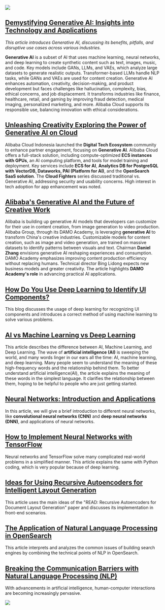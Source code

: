 <a href ="https://discord.gg/KPmq628K63?utm_content=g_1000398573"><img src="https://dev-to-uploads.s3.amazonaws.com/uploads/articles/lrvg8ctk39c4j2umywln.png"></a>

## [Demystifying Generative AI: Insights into Technology and Applications](https://www.alibabacloud.com/blog/600263?utm_content=g_1000397847)

_This article introduces Generative AI, discussing its benefits, pitfalls, and disruptive use cases across various industries._

**Generative AI** is a subset of AI that uses machine learning, neural networks, and deep learning to create synthetic content such as text, images, music, and code. Key models include GANs, LLMs, and VAEs, which analyze large datasets to generate realistic outputs. Transformer-based LLMs handle NLP tasks, while GANs and VAEs are used for content creation. Generative AI enhances automation, creativity, decision-making, and product development but faces challenges like hallucination, complexity, bias, ethical concerns, and job displacement. It transforms industries like finance, healthcare, retail, and gaming by improving fraud detection, medical imaging, personalized marketing, and more. Alibaba Cloud supports its responsible use, balancing innovation with ethical considerations.

## [Unleashing Creativity Exploring the Power of Generative AI on Cloud](https://www.alibabacloud.com/blog/600576?utm_content=g_1000397848)

Alibaba Cloud Indonesia launched the **Digital Tech Ecosystem** community to enhance partner engagement, focusing on **Generative AI**. Alibaba Cloud offers a full-stack solution, including compute-optimized **ECS instances with GPUs**, an AI computing platform, and tools for model training and deployment. Key services include **ECS for AI**, **Analytics DB for PostgreSQL with VectorDB, Dataworks, PAI (Platform for AI)**, and the **OpenSearch SaaS solution**. The **Cloud Fighters** series discussed traditional vs. Generative AI, addressing security and usability concerns. High interest in tech adoption for app enhancement was noted.

## [Alibaba's Generative AI and the Future of Creative Work](https://www.alibabacloud.com/blog/599843?utm_content=g_1000397849)
Alibaba is building up generative AI models that developers can customize for their use in content creation, from image generation to video production.
Alibaba Group, through its DAMO Academy, is leveraging **generative AI** to transform China's creative industries. Customizable models for content creation, such as image and video generation, are trained on massive datasets to identify patterns between visuals and text. Chairman **Daniel Zhang** envisions generative AI reshaping experiences and consumption. DAMO Academy emphasizes improving content production efficiency without replacing humans. Technical director Bing Lidong expects new business models and greater creativity. The article highlights **DAMO Academy's role** in advancing practical AI applications.

## [How Do You Use Deep Learning to Identify UI Components?](https://www.alibabacloud.com/blog/597859?utm_content=g_1000397850)
This blog discusses the usage of deep learning for recognizing UI components and introduces a correct method of using machine learning to solve various problems.

## [AI vs Machine Learning vs Deep Learning](https://www.alibabacloud.com/blog/597558?utm_content=g_1000397851)
This article describes the difference between AI, Machine Learning, and Deep Learning.
The wave of **artificial intelligence (AI)** is sweeping the world, and many words linger in our ears all the time: AI, machine learning, and deep learning. Many people seem to understand the meaning of these high-frequency words and the relationship behind them.
To better understand artificial intelligence(AI), the article explains the meaning of these words in the simplest language. It clarifies the relationship between them, hoping to be helpful to people who are just getting started.

## [Neural Networks: Introduction and Applications](https://www.alibabacloud.com/blog/595517?utm_content=g_1000397852)
In this article, we will give a brief introduction to different neural networks, like **convolutional neural networks (CNN)** and **deep neural networks (DNN)**, and applications of neural networks.

## [How to Implement Neural Networks with TensorFlow](https://www.alibabacloud.com/blog/390228?utm_content=g_1000397853)
Neural networks and TensorFlow solve many complicated real-world problems in a simplified manner. This article explains the same with Python coding, which is very popular because of deep learning.

## [Ideas for Using Recursive Autoencoders for Intelligent Layout Generation](https://www.alibabacloud.com/blog/597099?utm_content=g_1000397854)
This article uses the main ideas of the "READ: Recursive Autoencoders for Document Layout Generation" paper and discusses its implementation in front-end scenarios.

## [The Application of Natural Language Processing in OpenSearch](https://www.alibabacloud.com/blog/596791?utm_content=g_1000397855)
This article interprets and analyzes the common issues of building search engines by combining the technical points of NLP in OpenSearch.

## [Breaking the Communication Barriers with Natural Language Processing (NLP)](https://www.alibabacloud.com/blog/593762?utm_content=g_1000397856)
With advancements in artificial intelligence, human-computer interactions are becoming increasingly pervasive.

<a href ="https://discord.gg/KPmq628K63?utm_content=g_1000398573"><img src="https://dev-to-uploads.s3.amazonaws.com/uploads/articles/lrvg8ctk39c4j2umywln.png"></a>
